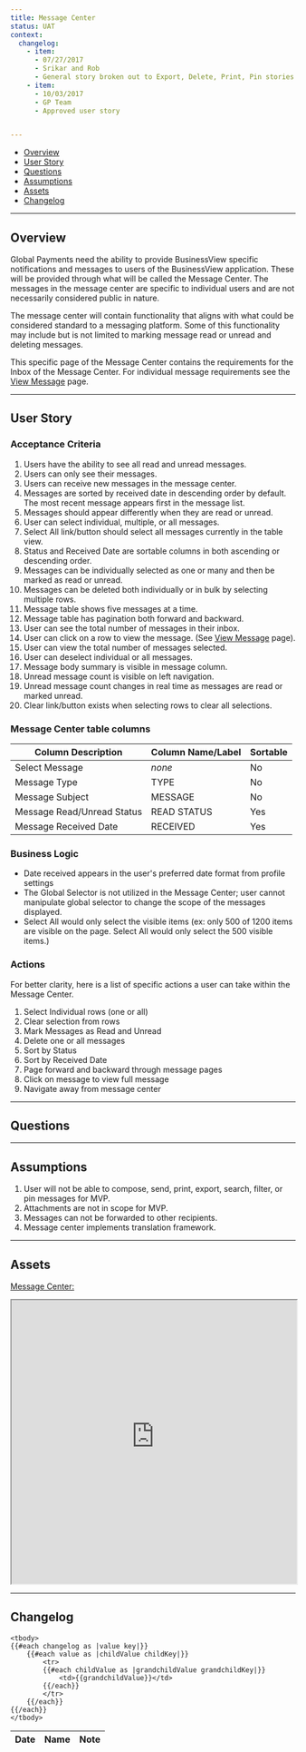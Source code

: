 ```yaml
---
title: Message Center
status: UAT
context:
  changelog:
    - item:
      - 07/27/2017
      - Srikar and Rob
      - General story broken out to Export, Delete, Print, Pin stories.
    - item:
      - 10/03/2017
      - GP Team
      - Approved user story


---
```


- [Overview](#overview)
- [User Story](#user-story)
- [Questions](#questions)
- [Assumptions](#assumptions)
- [Assets](#assets)
- [Changelog](#changelog)

---
## Overview <a name="overview"></a>

Global Payments need the ability to provide BusinessView specific notifications and messages to users of the BusinessView application. These will be provided through what will be called the Message Center. The messages in the message center are specific to individual users and are not necessarily considered public in nature.

The message center will contain functionality that aligns with what could be considered standard to a messaging platform. Some of this functionality may include but is not limited to marking message read or unread and deleting messages.

This specific page of the Message Center contains the requirements for the Inbox of the Message Center. For individual message requirements see the [View Message](view-message) page.

---

## User Story <a name="user-story"></a>

### Acceptance Criteria

1. Users have the ability to see all read and unread messages.
1. Users can only see their messages.
1. Users can receive new messages in the message center.
1. Messages are sorted by received date in descending order by default. The most recent message appears first in the message list.
1. Messages should appear differently when they are read or unread.
1. User can select individual, multiple, or all messages.
1. Select All link/button should select all messages currently in the table view.
1. Status and Received Date are sortable columns in both ascending or descending order.
1. Messages can be individually selected as one or many and then be marked as read or unread.
1. Messages can be deleted both individually or in bulk by selecting multiple rows.
1. Message table shows five messages at a time.
1. Message table has pagination both forward and backward.
1. User can see the total number of messages in their inbox.
1. User can click on a row to view the message. (See [View Message](view-message) page).
1. User can view the total number of messages selected.
1. User can deselect individual or all messages.
1. Message body summary is visible in message column.
1. Unread message count is visible on left navigation.
1. Unread message count changes in real time as messages are read or marked unread.
1. Clear link/button exists when selecting rows to clear all selections.

### Message Center table columns

| Column Description | Column Name/Label | Sortable |
| -------------| ------------ | ------------ |
| Select Message | <i>none</i> | No |
| Message Type | TYPE  | No |
| Message Subject | MESSAGE  | No |
| Message Read/Unread Status | READ STATUS  | Yes |
| Message Received Date | RECEIVED | Yes |

### Business Logic

- Date received appears in the user's preferred date format from profile settings
- The Global Selector is not utilized in the Message Center; user cannot manipulate global selector to change the scope of the messages displayed.
- Select All would only select the visible items (ex: only 500 of 1200 items are visible on the page. Select All would only select the 500 visible items.)

### Actions

For better clarity, here is a list of specific actions a user can take within the Message Center.

1. Select Individual rows (one or all)
1. Clear selection from rows
1. Mark Messages as Read and Unread
1. Delete one or all messages
1. Sort by Status
1. Sort by Received Date
1. Page forward and backward through message pages
1. Click on message to view full message
1. Navigate away from message center

---

## Questions <a name="questions"></a>

---

## Assumptions <a name="assumptions"></a>

1. User will not be able to compose, send, print, export, search, filter, or pin messages for MVP.
1. Attachments are not in scope for MVP.
1. Messages can not be forwarded to other recipients.
1. Message center implements translation framework.

---

## Assets <a name="assets"></a>

[Message Center:](https://cardinalsolutions.invisionapp.com/share/45D9WAB9F#/249469090_Message_Center)
<iframe width="100%" height="500" src="https://cardinalsolutions.invisionapp.com/share/45D9WAB9F#/249469090_Message_Center"></iframe>

---

## Changelog <a name="changelog"></a>

<table>
	<thead>
		<th>Date</th>
		<th>Name</th>
		<th>Note</th>
	</thead>

	<tbody>
	{{#each changelog as |value key|}}
		{{#each value as |childValue childKey|}}
			<tr>
			{{#each childValue as |grandchildValue grandchildKey|}}
				<td>{{grandchildValue}}</td>
			{{/each}}
			</tr>
		{{/each}}
	{{/each}}
	</tbody>
</table>
